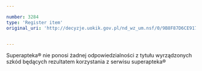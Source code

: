 ```yaml
---

number: 3284
type: 'Register item'
original_uri: 'http://decyzje.uokik.gov.pl/nd_wz_um.nsf/0/9B8F87D6CE917914C1257A280040E5EB?OpenDocument'


---
```


Superapteka® nie ponosi żadnej odpowiedzialności z tytułu wyrządzonych szkód będących rezultatem korzystania z serwisu superapteka®
